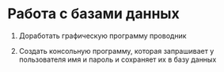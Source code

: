 # Работа с базами данных

1. Доработать графическую программу проводник

2. Создать консольную программу, которая запрашивает у пользователя имя и пароль и сохраняет их в базу данных

